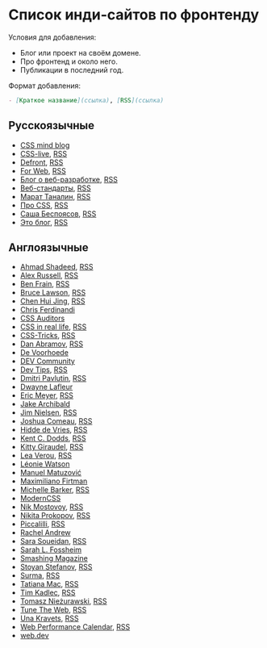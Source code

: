 # Список инди-сайтов по фронтенду

Условия для добавления:

- Блог или проект на своём домене.
- Про фронтенд и около него.
- Публикации в последний год.

Формат добавления:

```md
- [Краткое название](ссылка), [RSS](ссылка)
```

## Русскоязычные

- [CSS mind blog](https://ariarzer.dev/)
- [CSS-live](https://css-live.ru/), [RSS](https://css-live.ru/feed/)
- [Defront](https://defront.ru/), [RSS](https://defront.ru/feed/feed.xml)
- [For Web](https://forweb.dev/ru/blog), [RSS](https://forweb.dev/ru/blog/feed.xml)
- [Блог о веб-разработке](https://amorgunov.com/), [RSS](https://amorgunov.com/feed/feed.xml)
- [Веб-стандарты](https://web-standards.ru/articles/), [RSS](https://web-standards.ru/articles/feed/)
- [Марат Таналин](https://tanalin.com/blog/), [RSS](https://tanalin.com/blog/feeds/rss/)
- [Про CSS](http://css.yoksel.ru/), [RSS](http://css.yoksel.ru/feed.xml)
- [Саша Беспоясов](https://bespoyasov.ru/blog/), [RSS](https://bespoyasov.ru/rss.xml)
- [Это блог](https://isqua.ru/blog/), [RSS](https://isqua.ru/blog/rss/)

## Англоязычные

- [Ahmad Shadeed](https://ishadeed.com/), [RSS](https://ishadeed.com/feed.xml)
- [Alex Russell](https://infrequently.org/), [RSS](https://infrequently.org/feed/)
- [Ben Frain](https://benfrain.com/blog/), [RSS](https://benfrain.com/feed)
- [Bruce Lawson](https://www.brucelawson.co.uk/), [RSS](https://www.brucelawson.co.uk/feed/)
- [Chen Hui Jing](https://chenhuijing.com/), [RSS](https://chenhuijing.com/feed.xml)
- [Chris Ferdinandi](https://gomakethings.com/articles/)
- [CSS Auditors](https://css-auditors.com/)
- [CSS in real life](https://css-irl.info/), [RSS](https://css-irl.info/rss.xml)
- [CSS-Tricks](https://css-tricks.com/), [RSS](https://css-tricks.com/feed/)
- [Dan Abramov](https://overreacted.io/), [RSS](https://overreacted.io/rss.xml)
- [De Voorhoede](https://www.voorhoede.nl/en/blog/)
- [DEV Community](https://dev.to/)
- [Dev Tips](https://mefody.dev/), [RSS](https://mefody.dev/feed/rss.xml)
- [Dmitri Pavlutin](https://dmitripavlutin.com/), [RSS](https://dmitripavlutin.com/rss.xml)
- [Dwayne Lafleur](https://www.lafoo.com/)
- [Eric Meyer](https://meyerweb.com/), [RSS](https://meyerweb.com/eric/thoughts/feed/)
- [Jake Archibald](https://jakearchibald.com/)
- [Jim Nielsen](https://blog.jim-nielsen.com/), [RSS](https://blog.jim-nielsen.com/feed.xml)
- [Joshua Comeau](https://www.joshwcomeau.com/), [RSS](https://www.joshwcomeau.com/rss.xml)
- [Hidde de Vries](https://hiddedevries.nl/en/blog/), [RSS](https://hiddedevries.nl/rss/full/)
- [Kent C. Dodds](https://kentcdodds.com/), [RSS](https://kentcdodds.com/blog/rss.xml)
- [Kitty Giraudel](https://kittygiraudel.com/blog/), [RSS](https://kittygiraudel.com/rss)
- [Lea Verou](https://lea.verou.me/), [RSS](https://lea.verou.me/feed/)
- [Léonie Watson](https://tink.uk/)
- [Manuel Matuzović](https://www.matuzo.at/)
- [Maximiliano Firtman](https://firt.dev/)
- [Michelle Barker](https://css-irl.info/), [RSS](https://css-irl.info/rss.xml)
- [ModernCSS](https://moderncss.dev/)
- [Nik Mostovoy](https://xnim.me/blog), [RSS](https://xnim.me/atom)
- [Nikita Prokopov](https://tonsky.me/), [RSS](http://tonsky.me/blog/atom.xml)
- [Piccalilli](https://piccalil.li/), [RSS](https://piccalil.li/feed.xml)
- [Rachel Andrew](https://rachelandrew.co.uk/archives/)
- [Sara Soueidan](https://www.sarasoueidan.com/blog/), [RSS](https://www.sarasoueidan.com/blog/index.xml)
- [Sarah L. Fossheim](https://fossheim.io/writing/)
- [Smashing Magazine](https://www.smashingmagazine.com/)
- [Stoyan Stefanov](https://www.phpied.com/), [RSS](https://www.phpied.com/feed/)
- [Surma](https://surma.dev/), [RSS](https://surma.dev/index.xml)
- [Tatiana Mac](https://tatianamac.com/), [RSS](https://tatianamac.com/feed/feed.xml)
- [Tim Kadlec](https://timkadlec.com/remembers/), [RSS](https://timkadlec.com/remembers/atom.xml)
- [Tomasz Nieżurawski](https://tomekdev.com/), [RSS](https://tomekdev.com/rss.xml)
- [Tune The Web](https://www.tunetheweb.com/blog/), [RSS](https://www.tunetheweb.com/rss.xml)
- [Una Kravets](https://una.im/), [RSS](https://una.im/feed.xml)
- [Web Performance Calendar](https://calendar.perfplanet.com/), [RSS](https://feed.perfplanet.com/rss.xml)
- [web.dev](https://web.dev/blog/)
